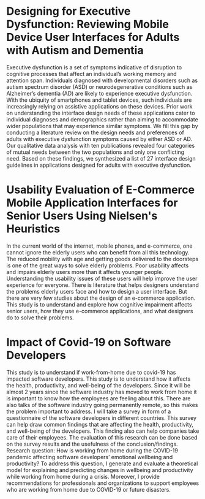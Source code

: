 
# Designing for Executive Dysfunction: Reviewing Mobile Device User Interfaces for Adults with Autism and Dementia

Executive dysfunction is a set of symptoms indicative of disruption to cognitive processes that affect an individual’s working memory and attention span. Individuals diagnosed with developmental disorders such as autism spectrum disorder (ASD) or neurodegenerative conditions such as Alzheimer’s dementia (AD) are likely to experience executive dysfunction. With the ubiquity of smartphones and tablet devices, such individuals are increasingly relying on assistive applications on these devices. Prior work on understanding the interface design needs of these applications cater to individual diagnoses and demographics rather than aiming to accommodate wider populations that may experience similar symptoms. We fill this gap by conducting a literature review on the design needs and preferences of adults with executive dysfunction symptoms caused by either ASD or AD. Our qualitative data analysis with ten publications revealed four categories of mutual needs between the two populations and only one conflicting need. Based on these findings, we synthesized a list of 27 interface design guidelines in applications designed for adults with executive dysfunction.

# Usability Evaluation of E-Commerce Mobile Application Interfaces for Senior Users Using Nielsen's Heuristics

In the current world of the internet, mobile phones, and e-commerce, one cannot ignore the elderly users who can benefit from all this technology. The reduced mobility with age and getting goods delivered to the doorsteps is one of the great ways to solve elderly problems. Poor usability affects and impairs elderly users more than it affects younger people. Understanding the usability issues of these users will help improve the user experience for everyone. There is literature that helps designers understand the problems elderly users face and how to design a user interface. But there are very few studies about the design of an e-commerce application. This study is to understand and explore how cognitive impairment affects senior users, how they use e-commerce applications, and what designers do to solve their problems. 

# Impact of Covid-19 on Software Developers

This study is to understand if work-from-home due to covid-19 has impacted software developers. This study is to understand how it affects the health, productivity, and well-being of the developers. Since it will be almost 2 years since the software industry has moved to work from home it is important to know how the employees are feeling about this. There are also talks of the software industry going permanently remote, so this makes the problem important to address. I will take a survey in form of a questionnaire of the software developers in different countries. This survey can help draw common findings that are affecting the health, productivity, and well-being of the developers. This finding also can help companies take care of their employees. The evaluation of this research can be done based on the survey results and the usefulness of the conclusion/findings.
Research question: How is working from home during the COVID-19 pandemic affecting software developers’ emotional wellbeing and productivity?
To address this question, I generate and evaluate a theoretical model for explaining and predicting changes in wellbeing and productivity while working from home during a crisis. Moreover, I provide recommendations for professionals and organizations to support employees who are working from home due to COVID-19 or future disasters.